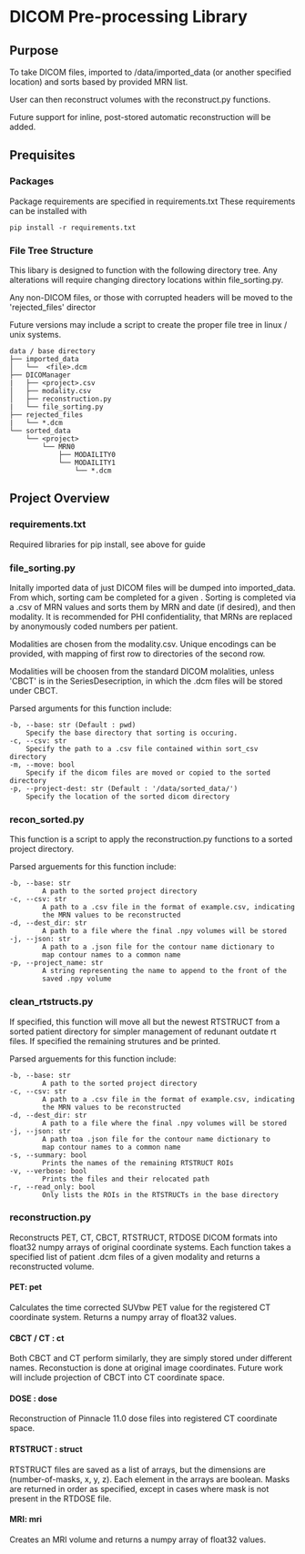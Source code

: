 # DICOM Pre-processing Library

## Purpose
To take DICOM files, imported to /data/imported_data (or another specified location)
and sorts based by provided MRN list.

User can then reconstruct volumes with the reconstruct.py functions.

Future support for inline, post-stored automatic reconstruction will be added.

## Prequisites
### Packages
Package requirements are specified in requirements.txt
These requirements can be installed with
```
pip install -r requirements.txt
```

### File Tree Structure
This libary is designed to function with the following directory tree. Any
alterations will require changing directory locations within file_sorting.py.

Any non-DICOM files, or those with corrupted headers will be moved to the
'rejected_files' director

Future versions may include a script to create the proper file tree in
linux / unix systems.

```
data / base directory
├── imported_data
│   └──  <file>.dcm
├── DICOManager
|   ├── <project>.csv
│   ├── modality.csv
│   ├── reconstruction.py
|   └── file_sorting.py
├── rejected_files
|   └── *.dcm
└── sorted_data
    └── <project>
        └── MRN0
            ├── MODAILITY0
            └── MODAILITY1
                └── *.dcm
 ```

## Project Overview
### requirements.txt
Required libraries for pip install, see above for guide

### file_sorting.py
Initally imported data of just DICOM files will be dumped into imported_data.
From which, sorting cam be completed for a given <project>. Sorting is completed
via a <project>.csv of MRN values and sorts them by MRN and date (if desired),
and then modality. It is recommended for PHI confidentiality, that MRNs are
replaced by anonymously coded numbers per patient.

Modalities are chosen from the modality.csv. Unique encodings can be provided,
with mapping of first row to directories of the second row.

Modalities will be choosen from the standard DICOM molalities, unless 'CBCT' is
in the SeriesDesecription, in which the .dcm files will be stored under CBCT.

Parsed arguments for this function include:
```
-b, --base: str (Default : pwd)
    Specify the base directory that sorting is occuring.  
-c, --csv: str
    Specify the path to a .csv file contained within sort_csv directory
-m, --move: bool
    Specify if the dicom files are moved or copied to the sorted directory
-p, --project-dest: str (Default : '/data/sorted_data/')
    Specify the location of the sorted dicom directory
```


### recon_sorted.py
This function is a script to apply the reconstruction.py functions to a
sorted project directory.

Parsed arguements for this function include:
```
-b, --base: str
        A path to the sorted project directory
-c, --csv: str
        A path to a .csv file in the format of example.csv, indicating
        the MRN values to be reconstructed
-d, --dest_dir: str
        A path to a file where the final .npy volumes will be stored
-j, --json: str
        A path to a .json file for the contour name dictionary to
        map contour names to a common name
-p, --project_name: str
        A string representing the name to append to the front of the
        saved .npy volume
```

### clean_rtstructs.py
If specified, this function will move all but the newest RTSTRUCT from a
sorted patient directory for simpler management of redunant outdate rt files.
If specified the remaining strutures and be printed.

Parsed arguements for this function include:
```
-b, --base: str
        A path to the sorted project directory
-c, --csv: str
        A path to a .csv file in the format of example.csv, indicating
        the MRN values to be reconstructed
-d, --dest_dir: str
        A path to a file where the final .npy volumes will be stored
-j, --json: str
        A path toa .json file for the contour name dictionary to
        map contour names to a common name
-s, --summary: bool
        Prints the names of the remaining RTSTRUCT ROIs
-v, --verbose: bool
        Prints the files and their relocated path
-r, --read_only: bool
        Only lists the ROIs in the RTSTRUCTs in the base directory
```

### reconstruction.py
Reconstructs PET, CT, CBCT, RTSTRUCT, RTDOSE DICOM formats into float32 numpy
arrays of original coordinate systems. Each function takes a specified list of
patient .dcm files of a given modality and returns a reconstructed volume.

#### PET: pet
Calculates the time corrected SUVbw PET value for the registered CT coordinate
system. Returns a numpy array of float32 values.

#### CBCT / CT : ct
Both CBCT and CT perform similarly, they are simply stored under different names.
Reconstuction is done at original image coordinates. Future work will include
projection of CBCT into CT coordinate space.

#### DOSE : dose
Reconstruction of Pinnacle 11.0 dose files into registered CT coordinate space.

#### RTSTRUCT : struct
RTSTRUCT files are saved as a list of arrays, but the dimensions are
(number-of-masks, x, y, z). Each element in the arrays are boolean. Masks are
returned in order as specified, except in cases where mask is not present in
the RTDOSE file.

#### MRI: mri
Creates an MRI volume and returns a numpy array of float32 values.
